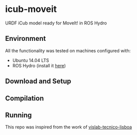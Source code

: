 # icub-moveit

URDF iCub model ready for MoveIt! in ROS Hydro

## Environment

All the functionality was tested on machines configured with:

+ Ubuntu 14.04 LTS
+ ROS Hydro (install it [here](http://wiki.ros.org/hydro/Installation/Ubuntu))

## Download and Setup


## Compilation



## Running


This repo was inspired from the work of [vislab-tecnico-lisboa](https://github.com/vislab-tecnico-lisboa/icub-moveit.git)
